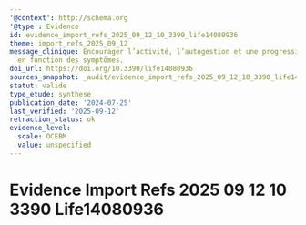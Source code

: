 ```yaml
---
'@context': http://schema.org
'@type': Evidence
id: evidence_import_refs_2025_09_12_10_3390_life14080936
theme: import_refs_2025_09_12
message_clinique: Encourager l’activité, l’autogestion et une progression graduée
  en fonction des symptômes.
doi_url: https://doi.org/10.3390/life14080936
sources_snapshot: _audit/evidence_import_refs_2025_09_12_10_3390_life14080936.json
statut: valide
type_etude: synthese
publication_date: '2024-07-25'
last_verified: '2025-09-12'
retraction_status: ok
evidence_level:
  scale: OCEBM
  value: unspecified
---
```

# Evidence Import Refs 2025 09 12 10 3390 Life14080936

